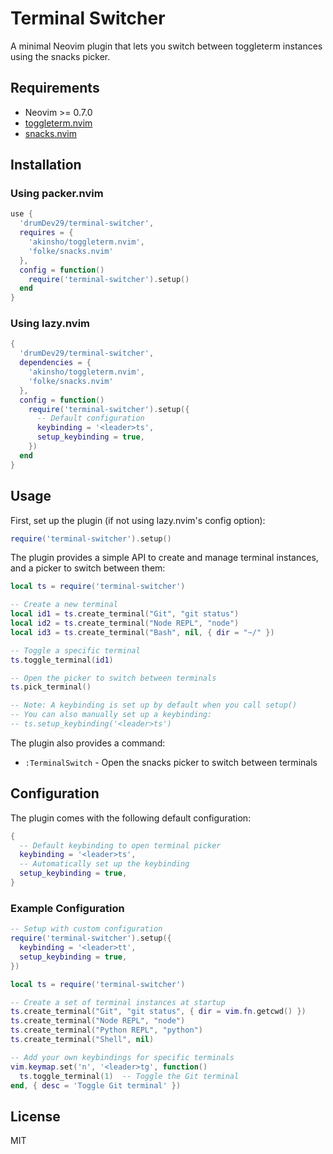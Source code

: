 # Terminal Switcher

A minimal Neovim plugin that lets you switch between toggleterm instances using the snacks picker.

## Requirements

- Neovim >= 0.7.0
- [toggleterm.nvim](https://github.com/akinsho/toggleterm.nvim)
- [snacks.nvim](https://github.com/folke/snacks.nvim)

## Installation

### Using packer.nvim

```lua
use {
  'drumDev29/terminal-switcher',
  requires = {
    'akinsho/toggleterm.nvim',
    'folke/snacks.nvim'
  },
  config = function()
    require('terminal-switcher').setup()
  end
}
```

### Using lazy.nvim

```lua
{
  'drumDev29/terminal-switcher',
  dependencies = {
    'akinsho/toggleterm.nvim',
    'folke/snacks.nvim'
  },
  config = function()
    require('terminal-switcher').setup({
      -- Default configuration
      keybinding = '<leader>ts',
      setup_keybinding = true,
    })
  end
}
```

## Usage

First, set up the plugin (if not using lazy.nvim's config option):

```lua
require('terminal-switcher').setup()
```

The plugin provides a simple API to create and manage terminal instances, and a picker to switch between them:

```lua
local ts = require('terminal-switcher')

-- Create a new terminal
local id1 = ts.create_terminal("Git", "git status")
local id2 = ts.create_terminal("Node REPL", "node")
local id3 = ts.create_terminal("Bash", nil, { dir = "~/" })

-- Toggle a specific terminal
ts.toggle_terminal(id1)

-- Open the picker to switch between terminals
ts.pick_terminal()

-- Note: A keybinding is set up by default when you call setup()
-- You can also manually set up a keybinding:
-- ts.setup_keybinding('<leader>ts')
```

The plugin also provides a command:

- `:TerminalSwitch` - Open the snacks picker to switch between terminals

## Configuration

The plugin comes with the following default configuration:

```lua
{
  -- Default keybinding to open terminal picker
  keybinding = '<leader>ts',
  -- Automatically set up the keybinding
  setup_keybinding = true,
}
```

### Example Configuration

```lua
-- Setup with custom configuration
require('terminal-switcher').setup({
  keybinding = '<leader>tt',
  setup_keybinding = true,
})

local ts = require('terminal-switcher')

-- Create a set of terminal instances at startup
ts.create_terminal("Git", "git status", { dir = vim.fn.getcwd() })
ts.create_terminal("Node REPL", "node")
ts.create_terminal("Python REPL", "python")
ts.create_terminal("Shell", nil)

-- Add your own keybindings for specific terminals
vim.keymap.set('n', '<leader>tg', function()
  ts.toggle_terminal(1)  -- Toggle the Git terminal
end, { desc = 'Toggle Git terminal' })
```

## License

MIT